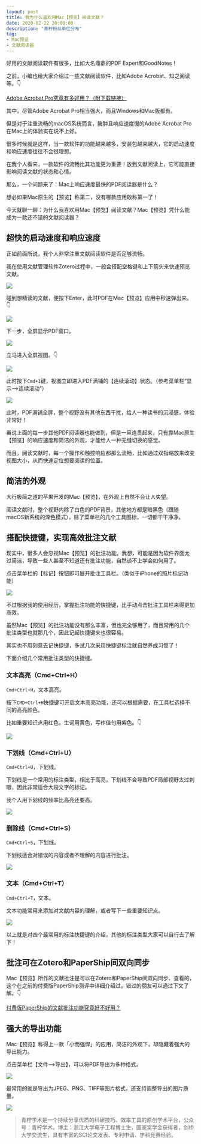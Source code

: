 ```yaml
---
layout: post
title: 我为什么喜欢用Mac【预览】阅读文献？
date: 2020-02-22 20:00:00
description: "青柠粉丝单位分布"
tag: 
- Mac预览
- 文献阅读器
---
```


好用的文献阅读软件有很多，比如大名鼎鼎的PDF Expert和GoodNotes！

之前，小编也给大家介绍过一些文献阅读软件，比如Adobe Acrobat、知之阅读等。👇

[Adobe Acrobat Pro究竟有多好用？（附下载链接）](https://mp.weixin.qq.com/s/SmnyrIS0uJ0XhjqA1duRUg)

其中，尽管Adobe Acrobat Pro相当强大，而且Windows和Mac版都有。

但是对于注重流畅的macOS系统而言，臃肿且响应速度慢的Adobe Acrobat Pro在Mac上的体验实在说不上好。

很多时候就是这样，当一款软件的功能越来越多，安装包越来越大，它的启动速度和响应速度往往不会很理想。

在我个人看来，一款软件的流畅比其功能更为重要！放到文献阅读上，它可能直接影响阅读文献的状态和心情。

那么，一个问题来了：Mac上响应速度最快的PDF阅读器是什么？

想必如果Mac原生的【预览】称第二，没有哪款应用敢称第一了！

今天就聊一聊：为什么我喜欢用Mac【预览】阅读文献？Mac【预览】凭什么能成为一款还不错的文献阅读器？

## 超快的启动速度和响应速度

正如前面所说，我个人非常注重文献阅读软件是否足够流畅。

我在使用文献管理软件Zotero过程中，一般会搭配空格键和上下箭头来快速预览文献。

![](https://tva1.sinaimg.cn/large/0082zybply1gc5l6idzkaj31740q7tdz.jpg)

碰到想精读的文献，便按下Enter，此时PDF在Mac【预览】应用中秒速弹出来。👇

![](https://tva1.sinaimg.cn/large/0082zybply1gc5l72e3k9j30xc0p444s.jpg)

下一步，全屏显示PDF窗口。

![](https://tva1.sinaimg.cn/large/0082zybply1gc5laxg9scj30xc0p4449.jpg)

立马进入全屏视图。👇

![](https://tva1.sinaimg.cn/large/0082zybply1gc5lci2i8fj31400p0jvy.jpg)

此时按下`Cmd+1`键，视图立即进入PDF满铺的【连续滚动】状态。（参考菜单栏“显示-->连续滚动”）

![](https://tva1.sinaimg.cn/large/0082zybply1gc5le4luiyj31400p0tf1.jpg)

此时，PDF满铺全屏，整个视野没有其他东西干扰，给人一种读书的沉浸感，体验非常好！

虽说上面的每一步其他PDF阅读器也能做到，但是一旦连贯起来，只有靠Mac原生【预览】的响应速度和简洁的外观，才能给人一种无缝切换的感觉。

而且，阅读文献时，每一个操作和触控响应都那么流畅，比如通过双指缩放来改变视图大小，从而快速定位想要阅读的位置。

## 简洁的外观

大行极简之道的苹果开发的Mac【预览】，在外观上自然不会让人失望。

阅读文献时，整个视野内除了白色的PDF背景，其他地方都是暗黑色（跟随macOS新系统的深色模式），除了菜单栏的几个工具图标，一切都干干净净。

## 搭配快捷键，实现高效批注文献

现实中，很多人会忽视Mac【预览】的批注功能。我想，可能是因为软件界面太过简洁，导致一些人甚至不知道还有批注功能，自然谈不上学会如何用了。

点击菜单栏的【标记】按钮即可展开批注工具栏。（类似于iPhone的照片标记功能）

![](https://tva1.sinaimg.cn/large/0082zybply1gc5m7efk1mj31400p0n3w.jpg)

不过根据我的使用经历，掌握批注功能的快捷键，比手动点击批注工具栏来得更加高效。

虽然Mac【预览】的批注功能没有那么丰富，但也完全够用了，而且常用的几个批注类型也就那几个，因此记起快捷键来也很容易。

其实也不用刻意去记快捷键，多试几次采用快捷键标注就自然养成习惯了！

下面介绍几个常用批注类型的快捷键。

### 文本高亮（Cmd+Ctrl+H）

`Cmd+Ctrl+H`，文本高亮。

按下`CMD+Ctrl+H`快捷键可开启文本高亮功能，还可以根据需要，在工具栏选择不同的高亮颜色。

比如重要知识点用红色，生词用黄色，写作佳句用紫色。👇

![](https://tva1.sinaimg.cn/large/0082zybply1gc5mhzbs0vj31400p0qab.jpg)

### 下划线（Cmd+Ctrl+U）

`Cmd+Ctrl+U`，下划线。

下划线是一个常用的标注类型，相比于高亮，下划线不会导致PDF局部视野太过刺眼，因此非常适合大段文字的标记。

我个人用下划线的频率比高亮还要高。

![](https://tva1.sinaimg.cn/large/0082zybply1gc5msb12b2j31400p0dms.jpg)

### 删除线（Cmd+Ctrl+S）

`Cmd+Ctrl+S`，下划线。

下划线适合对错误的内容或者不理解的内容进行批注。

![](https://tva1.sinaimg.cn/large/0082zybply1gc5mvxbdnej31400p0wjy.jpg)

### 文本（Cmd+Ctrl+T）

`Cmd+Ctrl+T`，文本。

文本功能常用来添加对文献内容的理解，或者写下一些重要知识点。

![](https://tva1.sinaimg.cn/large/0082zybply1gc5n1me5p7j31400p0agx.jpg)

以上就是对四个最常用的标注快捷键的介绍，其他的标注类型大家可以自行去了解下！

## 批注可在Zotero和PaperShip间双向同步

Mac【预览】所作的文献批注是可以在Zotero和PaperShip间双向同步、查看的，这个在之前的付费版PaperShip测评中详细介绍过。错过的朋友可以通过下文了解。👇

[付费版PaperShip的文献批注功能究竟好不好用？](https://mp.weixin.qq.com/s/Joq0s8hvZKDHM6x1qR9odg)

## 强大的导出功能

Mac【预览】称得上一款「小而强悍」的应用，简洁的外观下，却隐藏着强大的导出能力。

点击菜单栏【文件-->导出】，可以将PDF导出为多种格式。

![](https://tva1.sinaimg.cn/large/0082zybply1gc5n6xmonfj307c0d7dg6.jpg)

最常用的就是导出为JPEG、PNG、TIFF等图片格式，还支持调整导出的图片质量。

![](https://tva1.sinaimg.cn/large/0082zybply1gc5nasoo5tj31400p0gqc.jpg)

> 青柠学术是一个持续分享优质的科研技巧、效率工具的原创学术平台，公众号：青柠学术。博主：浙江大学电子工程博士生，国家奖学金获得者，剑桥大学交流生，具有丰富的SCI论文发表、专利申请、学科竞赛经验。
